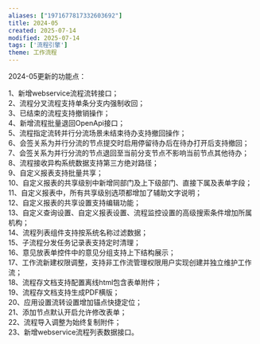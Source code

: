```yaml
---
aliases: ["1971677817332603692"]
title: 2024-05
created: 2025-07-14
modified: 2025-07-14
tags: ['流程引擎']
theme: 工作流程
---
```


2024-05更新的功能点：

1、新增webservice流程流转接口；  
2、流程分叉流程支持单条分支内强制收回；  
3、已结束的流程支持撤销操作；  
4、新增流程批量退回OpenApi接口；  
5、流程指定流转并行分流场景未结束待办支持撤回操作；  
6、会签关系为并行分流的节点提交时启用停留待办后在待办打开后支持撤回；  
7、会签关系为并行分流的节点退回至当前分支节点不影响当前节点其他待办；  
8、流程接收异构系统数据支持第三方绝对路径；  
9、自定义报表支持批量共享；  
10、自定义报表的共享级别中新增同部门及上下级部门、直接下属及表单字段；  
11、自定义报表中，所有共享级别选项都增加了辅助文字说明；  
12、自定义报表的共享设置支持编辑功能；  
13、自定义查询设置、自定义报表设置、流程监控设置的高级搜索条件增加所属机构；  
14、流程列表组件支持按系统名称过滤数据；  
15、子流程分发任务记录表支持定时清理；  
16、意见放表单控件中的意见分组支持上下结构展示；  
17、工作流新建权限调整，支持非工作流管理权限用户实现创建并独立维护工作流；  
18、流程存文档支持配置离线html包含表单附件；  
19、流程存文档支持生成PDF横版；  
20、应用设置流转设置增加锚点快捷定位；  
21、添加节点默认开启允许修改表单；  
22、流程导入调整为始终复制附件；  
23、新增webservice流程列表数据接口。